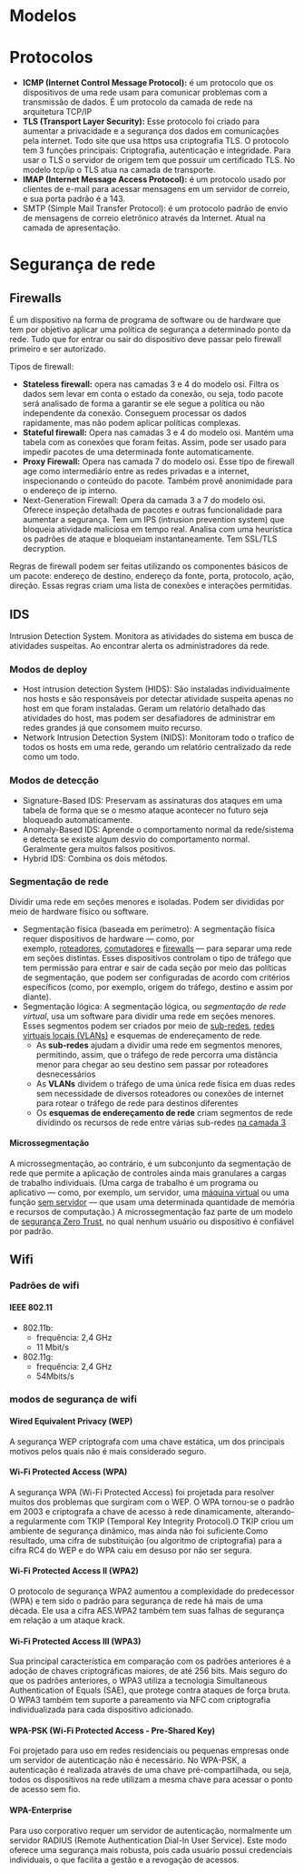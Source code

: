 
# Modelos




# Protocolos

- **ICMP (Internet Control Message Protocol):** é um protocolo que os dispositivos de uma rede usam para comunicar problemas com a transmissão de dados. É um protocolo da camada de rede na arquitetura TCP/IP
- **TLS (Transport Layer Security):** Esse protocolo foi criado para aumentar a privacidade e a segurança dos dados em comunicações pela internet. Todo site que usa https usa criptografia TLS. O protocolo tem 3 funções principais: Criptografia, autenticação e integridade. Para usar o TLS o servidor de origem tem que possuir um certificado TLS. No modelo tcp/ip o TLS atua na camada de transporte.
- **IMAP (Internet Message Access Protocol):** é um protocolo usado por clientes de e-mail para acessar mensagens em um servidor de correio, e sua porta padrão é a 143.
- SMTP (Simple Mail Transfer Protocol): é um protocolo padrão de envio de mensagens de correio eletrônico através da Internet. Atual na camada de apresentação.



# Segurança de rede

## Firewalls
É um dispositivo na forma de programa de software ou de hardware que tem por objetivo aplicar uma política de segurança a determinado ponto da rede. Tudo que for entrar ou sair do dispositivo deve passar pelo firewall primeiro e ser autorizado.

Tipos de firewall:
- **Stateless firewall:** opera nas camadas 3 e 4 do modelo osi. Filtra os dados sem levar em conta o estado da conexão, ou seja, todo pacote será analisado de forma a garantir se ele segue a política ou não independente da conexão. Conseguem processar os dados rapidamente, mas não podem aplicar políticas complexas.
- **Stateful firewall:** Opera nas camadas 3 e 4 do modelo osi. Mantém uma tabela com as conexões que foram feitas. Assim, pode ser usado para impedir pacotes de uma determinada fonte automaticamente.
- **Proxy Firewall:** Opera nas camada 7 do modelo osi. Esse tipo de firewall age como intermediário entre as redes privadas e a internet, inspecionando o conteúdo do pacote. Também provê anonimidade para o endereço de ip interno.
- Next-Generation Firewall: Opera da camada 3 a 7 do modelo osi. Oferece inspeção detalhada de pacotes e outras funcionalidade para aumentar a segurança. Tem um IPS (intrusion prevention system) que bloqueia atividade maliciosa em tempo real. Analisa com uma heurística os padrões de ataque e bloqueiam instantaneamente. Tem SSL/TLS decryption.

Regras de firewall podem ser feitas utilizando os componentes básicos de um pacote: endereço de destino, endereço da fonte, porta, protocolo, ação, direção. Essas regras criam uma lista de conexões e interações permitidas.

## IDS

Intrusion Detection System. Monitora as atividades do sistema em busca de atividades suspeitas. Ao encontrar alerta os administradores da rede.

### Modos de deploy
- Host intrusion detection System (HIDS): São instaladas individualmente nos hosts e são responsáveis por detectar atividade suspeita apenas no host em que foram instaladas. Geram um relatório detalhado das atividades do host, mas podem ser desafiadores de administrar em redes grandes já que consomem muito recurso.
- Network Intrusion Detection System (NIDS): Monitoram todo o trafico de todos os hosts em uma rede, gerando um relatório centralizado da rede como um todo.

### Modos de detecção
- Signature-Based IDS: Preservam as assinaturas dos ataques em uma tabela de forma que se o mesmo ataque acontecer no futuro seja bloqueado automaticamente.
- Anomaly-Based IDS: Aprende o comportamento normal da rede/sistema e detecta se existe algum desvio do comportamento normal. Geralmente gera muitos falsos positivos.
- Hybrid IDS: Combina os dois métodos.

### Segmentação de rede
Dividir uma rede em seções menores e isoladas. Podem ser divididas por meio de hardware físico ou software.

- Segmentação física (baseada em perímetro): A segmentação física requer dispositivos de hardware — como, por exemplo, [roteadores](https://www.cloudflare.com/learning/network-layer/what-is-a-router/), [comutadores](https://www.cloudflare.com/learning/network-layer/what-is-a-network-switch/) e [firewalls](https://www.cloudflare.com/learning/security/what-is-a-firewall/) — para separar uma rede em seções distintas. Esses dispositivos controlam o tipo de tráfego que tem permissão para entrar e sair de cada seção por meio das políticas de segmentação, que podem ser configuradas de acordo com critérios específicos (como, por exemplo, origem do tráfego, destino e assim por diante).
- Segmentação lógica: A segmentação lógica, ou _segmentação de rede virtual_, usa um software para dividir uma rede em seções menores. Esses segmentos podem ser criados por meio de [sub-redes](https://www.cloudflare.com/learning/network-layer/what-is-a-subnet/), [redes virtuais locais (VLANs)](https://www.cloudflare.com/learning/network-layer/what-is-a-lan/) e esquemas de endereçamento de rede.
	- As **sub-redes** ajudam a dividir uma rede em segmentos menores, permitindo, assim, que o tráfego de rede percorra uma distância menor para chegar ao seu destino sem passar por roteadores desnecessários
	- As **VLANs** dividem o tráfego de uma única rede física em duas redes sem necessidade de diversos roteadores ou conexões de internet para rotear o tráfego de rede para destinos diferentes
	- Os **esquemas de endereçamento de rede** criam segmentos de rede dividindo os recursos de rede entre várias sub-redes [na camada 3](https://www.cloudflare.com/learning/network-layer/what-is-the-network-layer/)

#### Microssegmentação
A microssegmentação, ao contrário, é um subconjunto da segmentação de rede que permite a aplicação de controles ainda mais granulares a cargas de trabalho individuais. (Uma carga de trabalho é um programa ou aplicativo — como, por exemplo, um servidor, uma [máquina virtual](https://www.cloudflare.com/learning/cloud/what-is-a-virtual-machine/) ou uma função [sem servidor](https://www.cloudflare.com/learning/serverless/what-is-serverless/) — que usam uma determinada quantidade de memória e recursos de computação.) A microssegmentação faz parte de um modelo de [segurança Zero Trust](https://www.cloudflare.com/learning/security/glossary/what-is-zero-trust/), no qual nenhum usuário ou dispositivo é confiável por padrão.

## Wifi

### Padrões de wifi

#### IEEE 802.11

- 802.11b:
	- frequência: 2,4 GHz
	- 11 Mbit/s
- 802.11g:
	- frequência: 2,4 GHz
	- 54Mbits/s




### modos de segurança de wifi

#### Wired Equivalent Privacy (WEP)
A segurança WEP criptografa com uma chave estática, um dos principais motivos pelos quais não é mais considerado seguro.

#### Wi-Fi Protected Access (WPA)
A segurança WPA (Wi-Fi Protected Access) foi projetada para resolver muitos dos problemas que surgiram com o WEP. O WPA tornou-se o padrão em 2003 e criptografa a chave de acesso à rede dinamicamente, alterando-a regularmente com TKIP (Temporal Key Integrity Protocol).O TKIP criou um ambiente de segurança dinâmico, mas ainda não foi suficiente.Como resultado, uma cifra de substituição (ou algoritmo de criptografia) para a cifra RC4 do WEP e do WPA caiu em desuso por não ser segura.

#### Wi-Fi Protected Access II (WPA2)
O protocolo de segurança WPA2 aumentou a complexidade do predecessor (WPA) e tem sido o padrão para segurança de rede há mais de uma década. Ele usa a cifra AES.WPA2 também tem suas falhas de segurança  em relação a um ataque krack.

#### Wi-Fi Protected Access III (WPA3)
Sua principal característica em comparação com os padrões anteriores é a adoção de chaves criptográficas maiores, de até 256 bits. Mais seguro do que os padrões anteriores, o WPA3 utiliza a tecnologia Simultaneous Authentication of Equals (SAE), que protege contra ataques de força bruta. O WPA3 também tem suporte a pareamento via NFC com criptografia individualizada para cada dispositivo adicionado.

#### WPA-PSK (Wi-Fi Protected Access - Pre-Shared Key)
Foi projetado para uso em redes residenciais ou pequenas empresas onde um servidor de autenticação não é necessário. No WPA-PSK, a autenticação é realizada através de uma chave pré-compartilhada, ou seja, todos os dispositivos na rede utilizam a mesma chave para acessar o ponto de acesso sem fio.

#### WPA-Enterprise
Para uso corporativo requer um servidor de autenticação, normalmente um servidor RADIUS (Remote Authentication Dial-In User Service). Este modo oferece uma segurança mais robusta, pois cada usuário possui credenciais individuais, o que facilita a gestão e a revogação de acessos.